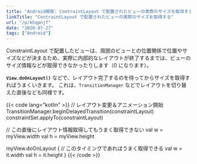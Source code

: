 ```yaml
---
title: "Android開発: ContraintLayout で配置されたビューの実際のサイズを取得する"
linkTitle: "ContraintLayout で配置されたビューの実際のサイズを取得する"
url: "/p/khqpnjf"
date: "2020-07-27"
tags: ["Android"]
---
```


ConstraintLayout で配置したビューは、周囲のビューとの位置関係で位置やサイズなどが決まるため、実際に内部的なレイアウトが終了するまでは、ビューのサイズ情報などが取得できなかったりします（0 になります）。

__`View.doOnLayout()`__ などで、レイアウト完了するのを待ってからサイズを取得すればうまくいきます。
これは、`TransitionManager` などでレイアウトを切り替えた直後なども同様です。

{{< code lang="kotlin" >}}
// レイアウト変更＆アニメーション開始
TransitionManager.beginDelayedTransition(constraintLayout)
constraintSet.applyTo(constraintLayout)

// この直後にレイアウト情報取得してもうまく取得できない
val w = myView.width
val h = myView.height

myView.doOnLayout {
    // このタイミングであればうまく取得できる
    val w = it.width
    val h = it.height
}
{{< /code >}}

